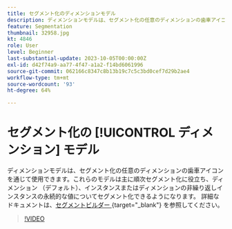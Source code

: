 ```yaml
---
title: セグメント化のディメンションモデル
description: ディメンションモデルは、セグメント化の任意のディメンションの歯車アイコンを通じて使用できます。これらのモデルは主に順次セグメント化に役立ち、ディメンション（デフォルト）、インスタンスまたはディメンションの非繰り返しインスタンスの永続的な値についてセグメント化できるようになります。
feature: Segmentation
thumbnail: 32958.jpg
kt: 4846
role: User
level: Beginner
last-substantial-update: 2023-10-05T00:00:00Z
exl-id: d42f74a9-aa77-4f47-a1a2-f14bd6061996
source-git-commit: 062166c8347c8b13b19c7c5c3bd0cef7d29b2ae4
workflow-type: tm+mt
source-wordcount: '93'
ht-degree: 64%

---
```


# セグメント化の [!UICONTROL ディメンション] モデル

ディメンションモデルは、セグメント化の任意のディメンションの歯車アイコンを通じて使用できます。これらのモデルは主に順次セグメント化に役立ち、ディメンション （デフォルト）、インスタンスまたはディメンションの非繰り返しインスタンスの永続的な値についてセグメント化できるようになります。 詳細なドキュメントは、[&#x200B; セグメントビルダー &#x200B;](https://experienceleague.adobe.com/docs/analytics/components/segmentation/segmentation-workflow/seg-build.html?lang=ja){target="_blank"} を参照してください。

>[!VIDEO](https://video.tv.adobe.com/v/32958/?quality=12&learn=on)
